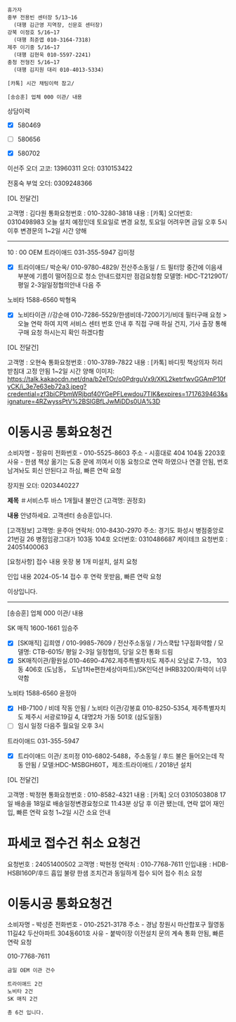 ```
휴가자
중부 전용빈 센터장 5/13~16 
  (대행 김근영 지역장, 신문호 센터장)
강북 이정호 5/16~17 
  (대행 최준엽 010-3164-7318)
제주 이기중 5/16~17 
  (대행 김현욱 010-5597-2241)
충청 전형진 5/16~17 
  (대행 김지원 대리 010-4013-5334)
```

```
[카톡] 시간 채팅이력 참고/
```

```
[송승훈] 업체 000 이관/ 내용
```

상담이력
- [x] 580469
- [ ] 580656
- [x] 580702


이선주 오더 고코: 13960311
오더: 0310153422

전홍숙 부엌 오더: 0309248366


[OL 전달건]

고객명 : 김다원
통화요청번호 : 010-3280-3818
내용 : [카톡] 오더번호: 0310498983 오늘 설치 예정인데 토요일로 변경 요청, 토요일 어려우면 금일 오후 5시 이후 변경문의 
1~2일 시간 양해

---
10 : 00 OEM 
트라이애드 031-355-5947 김미정
- [x] 트라이애드/ 박순옥/ 010-9780-4829/ 전산주소동일 / 드 필터망 중간에 이음새 부분에 기름이 떨어짐으로  청소 안내드렸지만  점검요청함  모델명: HDC-T21290T/ 평일 2-3일일정협의안내 다음 주

노비타 1588-6560  박형옥
- [x] 노비타이관 //강순애 010-7286-5529/한샘비데-7200기기/비데 필터구매 요청 > 오늘 연락 하여 지역 서비스 센터 번호 안내 후 직접 구매 하실 건지, 기사 출장 통해 구매 요청 하시는지 확인 하겠다함


[OL 전달건]

고객명 : 오현숙
통화요청번호 : 010-3789-7822
내용 : [카톡] 바디핏 책상의자 허리 받침대 고정 안됨 1~2일 시간 양해
이미지: https://talk.kakaocdn.net/dna/b2eTOr/o0PdrguVx9/XKL2ketrfwvGGAmP10fyCK/i_3e7e63eb72a3.jpeg?credential=zf3biCPbmWRjbqf40YGePFLewdou7TIK&expires=1717639463&signature=4RZwyssPtV%2BSlGBfLJwMiDDs0UA%3D


 # 이동시공 통화요청건 
소비자명 - 정유미
전화번호 - 010-5525-8603
주소 - 시흥대로 404 104동 2203호
사유 - 한샘 책상 옮기는 도중 문에 끼여서 이동 요청으로 연락 하였으나 연결 안됨, 번호 남겨놔도 회신 안된다고 하심, 빠른 연락 요청


장지원 오더: 0203440227


**제목**
＃서비스투 바스 1개월내 불만건 (고객명: 권정호)

**내용**
안녕하세요. 고객센터 송승훈입니다. 

[고객정보] 
고객명: 윤주아
연락처: 010-8430-2970
주소: 경기도 화성시 병점중앙로21번길 26 병점임광그대가 103동 104호
오더번호: 0310486687 케이테크
요청번호 : 24051400063

[요청사항]
접수 내용
옷장 봉 1개 미설치, 설치 요청

인입 내용
2024-05-14 접수 후 연락 못받음, 빠른 연락 요청

이상입니다.

---
[송승훈] 업체 000 이관/ 내용

SK 매직 1600-1661 임승주
- [x] [SK매직] 김희영 / 010-9985-7609 / 전산주소동일 / 가스쿡탑  1구점화약함  / 모델명: CTB-6015/ 평일 2-3일 일정협의, 당일 오전 통화 드림
- [x] SK매직이관/황원실.010-4690-4762.제주특별자치도 제주시 오남로 7-13， 103동 406호 (도남동， 도남1차e편한세상아파트)/SK인덕션 IHRB3200/화력이 너무 약함

노비타 1588-6560 윤정아
- [x] HB-7100 / 비데 작동 안됨 / 노비타 이관/강봉효 010-8250-5354, 제주특별자치도 제주시 서광로19길 4, 대명2차 가동 501호 (삼도일동)
- [ ] 임시 일정 다음주 월요일 오후 3시 

트라이애드 031-355-5947
- [x] 트라이애드 이관/ 조미정 010-6802-5488，주소동일 / 후드 불은 들어오는데 작동 안됨 / 모델:HDC-MSBGH60T，제조:트라이애드 / 2018년 설치


[OL 전달건]

고객명 : 박정현
통화요청번호 : 010-8582-4321
내용 : [카톡] 오더 0310503808 17일 배송을 18일로 배송일정변경요청으로 11:43분 상담 후 이관 됐는데, 연락 없어 재인입, 빠른 연락 요청
1~2일 시간 소요 안내


 # 파세코 접수건 취소 요청건 

요청번호 : 24051400502
고객명 : 박현정
연락처 : 010-7768-7611
인입내용 : HDB-HSBI160P/후드 흡입 불량
한샘 조치건과 동일하게 접수 되어 접수 취소 요청


 # 이동시공 통화요청건 
소비자명 - 박성준
전화번호 - 010-2521-3178
주소 - 경남 창원시 마산합포구 월영동11길42 두산아파트 304동601호
사유 - 붙박이장 이전설치 문의 계속 통화 안됨, 빠른 연락 요청


010-7768-7611

```
금일 OEM 이관 건수

트라이애드 2건
노비타 2건
SK 매직 2건

총 6건 입니다.
```